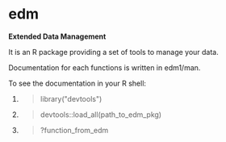 # edm

**Extended Data Management**

It is an R package providing a set of tools to manage your data.

Documentation for each functions is written in edm1/man.

To see the documentation in your R shell:

1. > library("devtools")
2. > devtools::load_all(path_to_edm_pkg)
3. > ?function_from_edm

